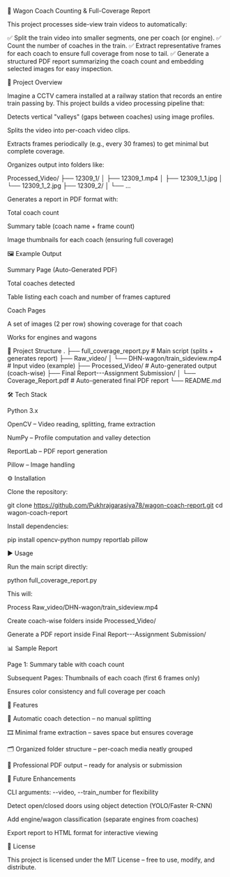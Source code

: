 🚆 Wagon Coach Counting & Full-Coverage Report

This project processes side-view train videos to automatically:

✅ Split the train video into smaller segments, one per coach (or engine).
✅ Count the number of coaches in the train.
✅ Extract representative frames for each coach to ensure full coverage from nose to tail.
✅ Generate a structured PDF report summarizing the coach count and embedding selected images for easy inspection.

📌 Project Overview

Imagine a CCTV camera installed at a railway station that records an entire train passing by.
This project builds a video processing pipeline that:

Detects vertical "valleys" (gaps between coaches) using image profiles.

Splits the video into per-coach video clips.

Extracts frames periodically (e.g., every 30 frames) to get minimal but complete coverage.

Organizes output into folders like:

Processed_Video/
 ├── 12309_1/
 │   ├── 12309_1.mp4
 │   ├── 12309_1_1.jpg
 │   └── 12309_1_2.jpg
 ├── 12309_2/
 │   └── ...


Generates a report in PDF format with:

Total coach count

Summary table (coach name + frame count)

Image thumbnails for each coach (ensuring full coverage)

🖼 Example Output

Summary Page (Auto-Generated PDF)

Total coaches detected

Table listing each coach and number of frames captured

Coach Pages

A set of images (2 per row) showing coverage for that coach

Works for engines and wagons

📂 Project Structure
.
├── full_coverage_report.py     # Main script (splits + generates report)
├── Raw_video/
│   └── DHN-wagon/train_sideview.mp4   # Input video (example)
├── Processed_Video/            # Auto-generated output (coach-wise)
├── Final Report---Assignment Submission/
│   └── Coverage_Report.pdf      # Auto-generated final PDF report
└── README.md

🛠 Tech Stack

Python 3.x

OpenCV – Video reading, splitting, frame extraction

NumPy – Profile computation and valley detection

ReportLab – PDF report generation

Pillow – Image handling

⚙️ Installation

Clone the repository:

git clone https://github.com/Pukhrajgarasiya78/wagon-coach-report.git
cd wagon-coach-report


Install dependencies:

pip install opencv-python numpy reportlab pillow

▶️ Usage

Run the main script directly:

python full_coverage_report.py


This will:

Process Raw_video/DHN-wagon/train_sideview.mp4

Create coach-wise folders inside Processed_Video/

Generate a PDF report inside Final Report---Assignment Submission/

📊 Sample Report

Page 1: Summary table with coach count

Subsequent Pages: Thumbnails of each coach (first 6 frames only)

Ensures color consistency and full coverage per coach

🚀 Features

🔎 Automatic coach detection – no manual splitting

🎞 Minimal frame extraction – saves space but ensures coverage

🗂 Organized folder structure – per-coach media neatly grouped

📄 Professional PDF output – ready for analysis or submission

📌 Future Enhancements

CLI arguments: --video, --train_number for flexibility

Detect open/closed doors using object detection (YOLO/Faster R-CNN)

Add engine/wagon classification (separate engines from coaches)

Export report to HTML format for interactive viewing

📜 License

This project is licensed under the MIT License – free to use, modify, and distribute.
